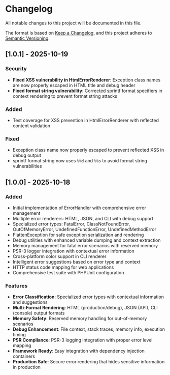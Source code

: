 # Changelog

All notable changes to this project will be documented in this file.

The format is based on [Keep a Changelog](https://keepachangelog.com/en/1.0.0/),
and this project adheres to [Semantic Versioning](https://semver.org/spec/v2.0.0.html).

## [1.0.1] - 2025-10-19

### Security
- **Fixed XSS vulnerability in HtmlErrorRenderer**: Exception class names are now properly escaped in HTML title and debug header
- **Fixed format string vulnerability**: Corrected sprintf format specifiers in context rendering to prevent format string attacks

### Added
- Test coverage for XSS prevention in HtmlErrorRenderer with reflected content validation

### Fixed
- Exception class name now properly escaped to prevent reflected XSS in debug output
- sprintf format string now uses `%%d` and `%%s` to avoid format string vulnerabilities

## [1.0.0] - 2025-10-18

### Added
- Initial implementation of ErrorHandler with comprehensive error management
- Multiple error renderers: HTML, JSON, and CLI with debug support
- Specialized error types: FatalError, ClassNotFoundError, OutOfMemoryError, UndefinedFunctionError, UndefinedMethodError
- FlattenException for safe exception serialization and rendering
- Debug utilities with enhanced variable dumping and context extraction
- Memory management for fatal error scenarios with reserved memory
- PSR-3 logger integration with contextual error information
- Cross-platform color support in CLI renderer
- Intelligent error suggestions based on error type and context
- HTTP status code mapping for web applications
- Comprehensive test suite with PHPUnit configuration

### Features
- **Error Classification**: Specialized error types with contextual information and suggestions
- **Multi-Format Rendering**: HTML (production/debug), JSON (API), CLI (console) output formats
- **Memory Safety**: Reserved memory handling for out-of-memory scenarios
- **Debug Enhancement**: File context, stack traces, memory info, execution timing
- **PSR Compliance**: PSR-3 logging integration with proper error level mapping
- **Framework Ready**: Easy integration with dependency injection containers
- **Production Safe**: Secure error rendering that hides sensitive information in production
